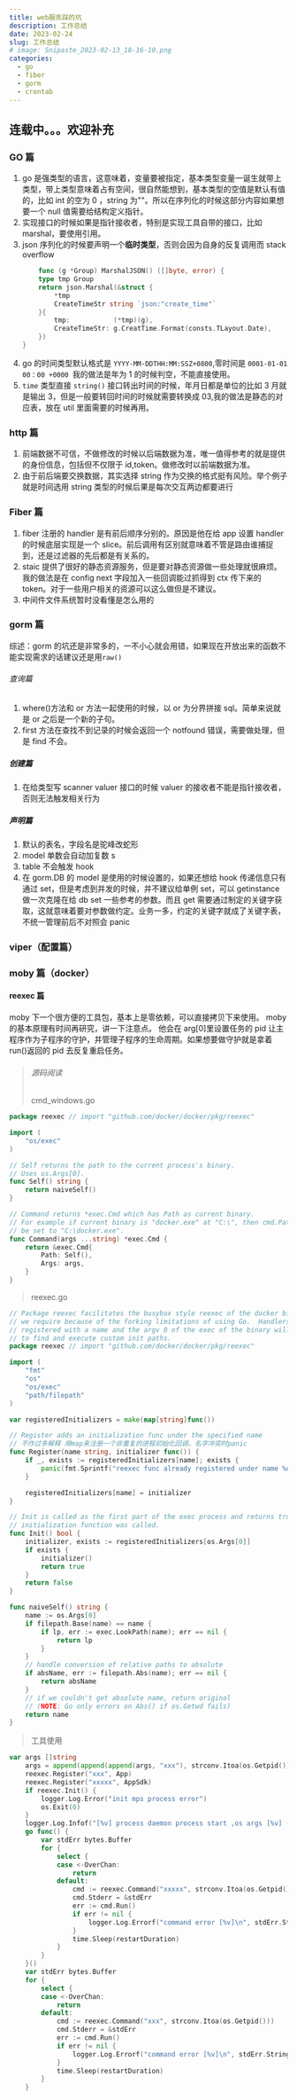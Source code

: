 ```yaml
---
title: web服务踩的坑
description: 工作总结
date: 2023-02-24
slug: 工作总结
# image: Snipaste_2023-02-13_18-16-10.png
categories:
  - go
  - fiber
  - gorm
  - crontab
---
```


## 连载中。。。欢迎补充

### GO 篇

1. go 是强类型的语言，这意味着，变量要被指定，基本类型变量一诞生就带上类型，带上类型意味着占有空间，很自然能想到，基本类型的空值是默认有值的，比如 int 的空为 0 ，string 为""。所以在序列化的时候这部分内容如果想要一个 null 值需要给结构定义指针。
2. 实现接口的时候如果是指针接收者，特别是实现工具自带的接口，比如 marshal，要使用引用。
3. json 序列化的时候要声明一个**临时类型**，否则会因为自身的反复调用而 stack overflow
   ```go
       func (g *Group) MarshalJSON() ([]byte, error) {
       type tmp Group
       return json.Marshal(&struct {
           *tmp
           CreateTimeStr string `json:"create_time"`
       }{
           tmp:           (*tmp)(g),
           CreateTimeStr: g.CreatTime.Format(consts.TLayout.Date),
       })
   }
   ```
4. go 的时间类型默认格式是 `YYYY-MM-DDTHH:MM:SSZ+0800`,零时间是 `0001-01-01 00：00 +0000 `我的做法是年为 1 的时候判空，不能直接使用。
5. `time` 类型直接 `string()` 接口转出时间的时候，年月日都是单位的比如 3 月就是输出 3，但是一般要转回时间的时候就需要转换成 03,我的做法是静态的对应表，放在 util 里面需要的时候再用。

### http 篇

1. 前端数据不可信，不做修改的时候以后端数据为准，唯一值得参考的就是提供的身份信息，包括但不仅限于 id,token。做修改时以前端数据为准。
2. 由于前后端要交换数据，其实选择 string 作为交换的格式挺有风险。举个例子就是时间选用 string 类型的时候后果是每次交互两边都要进行

### Fiber 篇

1. fiber 注册的 handler 是有前后顺序分别的。原因是他在给 app 设置 handler 的时候底层实现是一个 slice。前后调用有区别就意味着不管是路由谁捕捉到，还是过滤器的先后都是有关系的。
2. staic 提供了很好的静态资源服务，但是要对静态资源做一些处理就很麻烦。我的做法是在 config next 字段加入一些回调能过抓得到 ctx 传下来的 token。对于一些用户相关的资源可以这么做但是不建议。
3. 中间件文件系统暂时没看懂是怎么用的

### gorm 篇

综述：gorm 的坑还是非常多的，一不小心就会用错，如果现在开放出来的函数不能实现需求的话建议还是用`raw()`

###### 查询篇

1. where()方法和 or 方法一起使用的时候，以 or 为分界拼接 sql。简单来说就是 or 之后是一个新的子句。
2. first 方法在查找不到记录的时候会返回一个 notfound 错误，需要做处理，但是 find 不会。

##### 创建篇

1. 在给类型写 scanner valuer 接口的时候 valuer 的接收者不能是指针接收者，否则无法触发相关行为

##### 声明篇

1.  默认的表名，字段名是驼峰改蛇形
2.  model 单数会自动加复数 s
3.  table 不会触发 hook
4.  在 gorm.DB 的 model 是使用的时候设置的，如果还想给 hook 传递信息只有通过 set，但是考虑到并发的时候，并不建议给单例 set，可以 getinstance 做一次克隆在给 db set 一些参考的参数。而且 get 需要通过制定的关键字获取，这就意味着要对参数做约定。业务一多，约定的关键字就成了关键字表，不统一管理前后不对照会 panic

### viper（配置篇）

### moby 篇（docker）

#### reexec 篇

moby 下一个很方便的工具包，基本上是零依赖，可以直接拷贝下来使用。
moby 的基本原理有时间再研究，讲一下注意点。
他会在 arg[0]里设置任务的 pid 让主程序作为子程序的守护，并管理子程序的生命周期。如果想要做守护就是拿着 run()返回的 pid 去反复重启任务。

> ###### 源码阅读
>
> cmd_windows.go

```go
package reexec // import "github.com/docker/docker/pkg/reexec"

import (
	"os/exec"
)

// Self returns the path to the current process's binary.
// Uses os.Args[0].
func Self() string {
	return naiveSelf()
}

// Command returns *exec.Cmd which has Path as current binary.
// For example if current binary is "docker.exe" at "C:\", then cmd.Path will
// be set to "C:\docker.exe".
func Command(args ...string) *exec.Cmd {
	return &exec.Cmd{
		Path: Self(),
		Args: args,
	}
}
```

> reexec.go

```go
// Package reexec facilitates the busybox style reexec of the docker binary that
// we require because of the forking limitations of using Go.  Handlers can be
// registered with a name and the argv 0 of the exec of the binary will be used
// to find and execute custom init paths.
package reexec // import "github.com/docker/docker/pkg/reexec"

import (
	"fmt"
	"os"
	"os/exec"
	"path/filepath"
)

var registeredInitializers = make(map[string]func())

// Register adds an initialization func under the specified name
// 不作过多解释 用map来注册一个非重复的进程初始化回调，名字冲突时panic
func Register(name string, initializer func()) {
	if _, exists := registeredInitializers[name]; exists {
		panic(fmt.Sprintf("reexec func already registered under name %q", name))
	}

	registeredInitializers[name] = initializer
}

// Init is called as the first part of the exec process and returns true if an
// initialization function was called.
func Init() bool {
	initializer, exists := registeredInitializers[os.Args[0]]
	if exists {
		initializer()
		return true
	}
	return false
}

func naiveSelf() string {
	name := os.Args[0]
	if filepath.Base(name) == name {
		if lp, err := exec.LookPath(name); err == nil {
			return lp
		}
	}
	// handle conversion of relative paths to absolute
	if absName, err := filepath.Abs(name); err == nil {
		return absName
	}
	// if we couldn't get absolute name, return original
	// (NOTE: Go only errors on Abs() if os.Getwd fails)
	return name
}

```

> 工具使用

```go
var args []string
	args = append(append(append(args, "xxx"), strconv.Itoa(os.Getpid())), os.Args[1:]...)
	reexec.Register("xxx", App)
	reexec.Register("xxxxx", AppSdk)
	if reexec.Init() {
		logger.Log.Error("init mps process error")
		os.Exit(0)
	}
	logger.Log.Infof("[%v] process daemon process start ,os args [%v] -----------startTime--[ %v ]", os.Getpid(), os.Args, time.Now().String())
	go func() {
		var stdErr bytes.Buffer
		for {
			select {
			case <-OverChan:
				return
			default:
				cmd := reexec.Command("xxxxx", strconv.Itoa(os.Getpid()))
				cmd.Stderr = &stdErr
				err := cmd.Run()
				if err != nil {
					logger.Log.Errorf("command error [%v]\n", stdErr.String())
				}
				time.Sleep(restartDuration)
			}
		}
	}()
	var stdErr bytes.Buffer
	for {
		select {
		case <-OverChan:
			return
		default:
			cmd := reexec.Command("xxx", strconv.Itoa(os.Getpid()))
			cmd.Stderr = &stdErr
			err := cmd.Run()
			if err != nil {
				logger.Log.Errorf("command error [%v]\n", stdErr.String())
			}
			time.Sleep(restartDuration)
		}
	}
```
